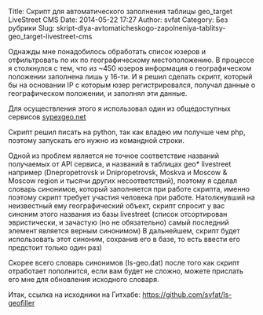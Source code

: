 Title: Скрипт для автоматического заполнения таблицы geo_target LiveStreet CMS
Date: 2014-05-22 17:27
Author: svfat
Category: Без рубрики
Slug: skript-dlya-avtomaticheskogo-zapolneniya-tablitsy-geo_target-livestreet-cms

Однажды мне понадобилось обработать список юзеров и отфильтровать по их
по географическому местоположению. В процессе я столкнулся с тем, что из
\~450 юзеров информация о географическом положении заполнена лишь у
16-ти. И я решил сделать скрипт, который бы на основании IP с которым
юзер регистрировался, получал данные о географическом положении, и
заполнял эти данные.<!--more-->

Для осуществления этого я использовал один из общедоступных сервисов
[sypexgeo.net](sypexgeo.net)

Скрипт решил писать на python, так как владею им получше чем php,
поэтому запускать его нужно из командной строки.

Одной из проблем является не точное соответствие названий получаемых от
API сервиса, и названий в таблицах geo\* livestreet например
(Dnepropetrovsk и Dnipropetrovsk, Moskva и Moscow & Moscow region и
тысячи других несоответствий), поэтому я сделал словарь синонимов,
который заполняется при работе скрипта, именно поэтому скрипт требует
участия человека при работе. Натолкнувший на неизвестный ему
географический объект, скрипт спросит у вас синоним этого названия из
базы livestreet (список отсортирован эвристически, и зачастую (но не
обязательно) самый последний элемент является верным синонимом) В
дальнейшем, скрипт будет использовать этот синоним, сохранив его в базе,
то есть ввести его предстоит только один раз)

Скорее всего словарь синонимов (ls-geo.dat) после того как скрипт
отработает пополнится, если вам будет не сложно, можете прислать его мне
для обновления исходного словаря.

Итак, ссылка на исходники на Гитхабе:
<https://github.com/svfat/ls-geofiller>
